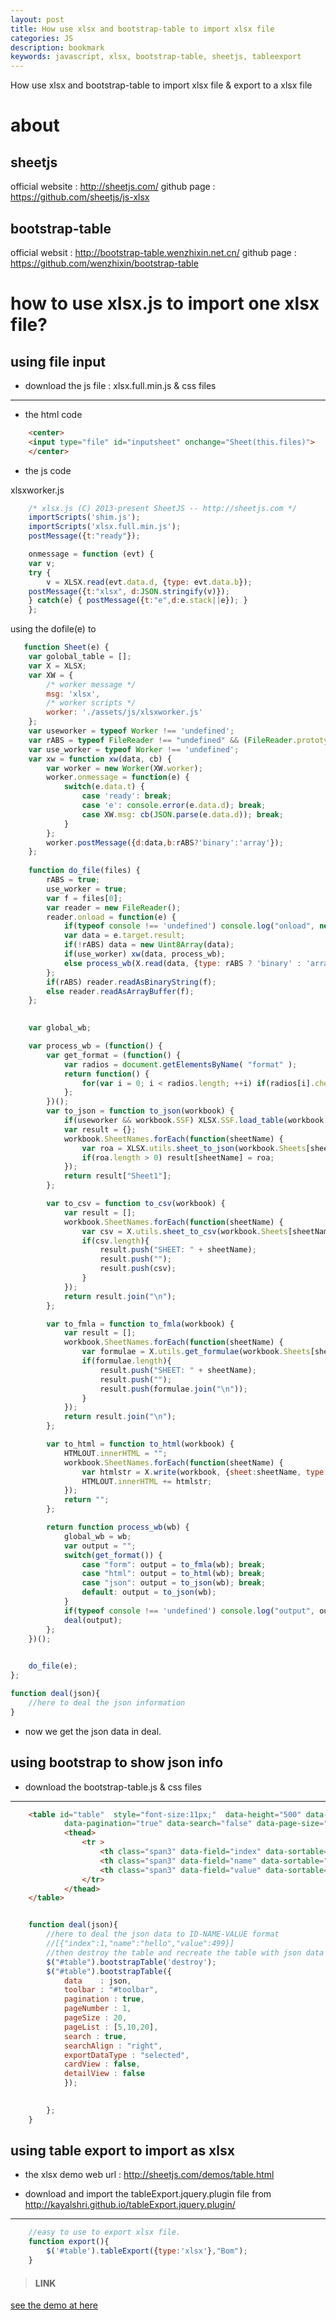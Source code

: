 ```yaml
---
layout: post
title: How use xlsx and bootstrap-table to import xlsx file 
categories: JS
description: bookmark
keywords: javascript, xlsx, bootstrap-table, sheetjs, tableexport
---
```


How use xlsx and bootstrap-table to import xlsx file & export to a xlsx file

# about

## sheetjs

official website : http://sheetjs.com/
github page : https://github.com/sheetjs/js-xlsx

## bootstrap-table

official websit : http://bootstrap-table.wenzhixin.net.cn/
github page : https://github.com/wenzhixin/bootstrap-table


# how to use xlsx.js to import one xlsx file?

## using file input

* download the js file : xlsx.full.min.js & css files

----

* the html code

```html
    <center>
    <input type="file" id="inputsheet" onchange="Sheet(this.files)">
    </center>
```

* the js code

xlsxworker.js
```javascript
    /* xlsx.js (C) 2013-present SheetJS -- http://sheetjs.com */
    importScripts('shim.js');
    importScripts('xlsx.full.min.js');
    postMessage({t:"ready"});

    onmessage = function (evt) {
    var v;
    try {
        v = XLSX.read(evt.data.d, {type: evt.data.b});
    postMessage({t:"xlsx", d:JSON.stringify(v)});
    } catch(e) { postMessage({t:"e",d:e.stack||e}); }
    };

```

using the dofile(e) to 

```javascript
   function Sheet(e) {
	var golobal_table = [];
	var X = XLSX;
	var XW = {
		/* worker message */
		msg: 'xlsx',
		/* worker scripts */
		worker: './assets/js/xlsxworker.js'
	};
	var useworker = typeof Worker !== 'undefined';
	var rABS = typeof FileReader !== "undefined" && (FileReader.prototype||{}).readAsBinaryString;
	var use_worker = typeof Worker !== 'undefined';
	var xw = function xw(data, cb) {
		var worker = new Worker(XW.worker);
		worker.onmessage = function(e) {
			switch(e.data.t) {
				case 'ready': break;
				case 'e': console.error(e.data.d); break;
				case XW.msg: cb(JSON.parse(e.data.d)); break;
			}
		};
		worker.postMessage({d:data,b:rABS?'binary':'array'});
	};
	
	function do_file(files) {
		rABS = true;
		use_worker = true;
		var f = files[0];
		var reader = new FileReader();
		reader.onload = function(e) {
			if(typeof console !== 'undefined') console.log("onload", new Date(), rABS, use_worker);
			var data = e.target.result;
			if(!rABS) data = new Uint8Array(data);
			if(use_worker) xw(data, process_wb);
			else process_wb(X.read(data, {type: rABS ? 'binary' : 'array'}));
		};
		if(rABS) reader.readAsBinaryString(f);
		else reader.readAsArrayBuffer(f);
	};
	

	var global_wb;

	var process_wb = (function() {
		var get_format = (function() {
			var radios = document.getElementsByName( "format" );
			return function() {
				for(var i = 0; i < radios.length; ++i) if(radios[i].checked || radios.length === 1) return radios[i].value;
			};
		})();
		var to_json = function to_json(workbook) {
			if(useworker && workbook.SSF) XLSX.SSF.load_table(workbook.SSF);
			var result = {};
			workbook.SheetNames.forEach(function(sheetName) {
				var roa = XLSX.utils.sheet_to_json(workbook.Sheets[sheetName], {header:1});
				if(roa.length > 0) result[sheetName] = roa;
			});
			return result["Sheet1"];
		};

		var to_csv = function to_csv(workbook) {
			var result = [];
			workbook.SheetNames.forEach(function(sheetName) {
				var csv = X.utils.sheet_to_csv(workbook.Sheets[sheetName]);
				if(csv.length){
					result.push("SHEET: " + sheetName);
					result.push("");
					result.push(csv);
				}
			});
			return result.join("\n");
		};

		var to_fmla = function to_fmla(workbook) {
			var result = [];
			workbook.SheetNames.forEach(function(sheetName) {
				var formulae = X.utils.get_formulae(workbook.Sheets[sheetName]);
				if(formulae.length){
					result.push("SHEET: " + sheetName);
					result.push("");
					result.push(formulae.join("\n"));
				}
			});
			return result.join("\n");
		};

		var to_html = function to_html(workbook) {
			HTMLOUT.innerHTML = "";
			workbook.SheetNames.forEach(function(sheetName) {
				var htmlstr = X.write(workbook, {sheet:sheetName, type:'binary', bookType:'html'});
				HTMLOUT.innerHTML += htmlstr;
			});
			return "";
		};

		return function process_wb(wb) {
			global_wb = wb;
			var output = "";
			switch(get_format()) {
				case "form": output = to_fmla(wb); break;
				case "html": output = to_html(wb); break;
				case "json": output = to_json(wb); break;
				default: output = to_json(wb);
			}
			if(typeof console !== 'undefined') console.log("output", output);
			deal(output);
		};
	})();
	

	do_file(e);
};

function deal(json){
    //here to deal the json information
}

```

* now we get the json data in deal.

## using bootstrap to show json info

* download the bootstrap-table.js & css files

----

```html
    <table id="table"  style="font-size:11px;"  data-height="500" data-method="post" data-query-params="queryParams" data-toolbar="#toolbar" 
			data-pagination="true" data-search="false" data-page-size="7">
	        <thead>
	            <tr >
	            	<th class="span3" data-field="index" data-sortable="true">ID</th>
                    <th class="span3" data-field="name" data-sortable="true">NAME</th>
                    <th class="span3" data-field="value" data-sortable="true">VALUE</th>
	            </tr>
	        </thead>
	</table>  

```

```javascript

    function deal(json){
        //here to deal the json data to ID-NAME-VALUE format
        //[{"index":1,"name":"hello","value":499}] 
        //then destroy the table and recreate the table with json data
        $("#table").bootstrapTable('destroy');
        $("#table").bootstrapTable({
            data    : json,
            toolbar : "#toolbar",
            pagination : true,
            pageNumber : 1,
            pageSize : 20,
            pageList : [5,10,20],
            search : true,
            searchAlign : "right",
            exportDataType : "selected",
            cardView : false,
            detailView : false
            });

    
        };
    }
```

## using table export to import as xlsx

* the xlsx demo web url : http://sheetjs.com/demos/table.html

* download and import the tableExport.jquery.plugin file from http://kayalshri.github.io/tableExport.jquery.plugin/

----

```javascript
    //easy to use to export xlsx file.
    function export(){
        $('#table').tableExport({type:'xlsx'},"Bom");
    }

```




> #### LINK

[see the demo at here](https://github.com/tsbxmw/testshow/tree/master/java-web-bom)
